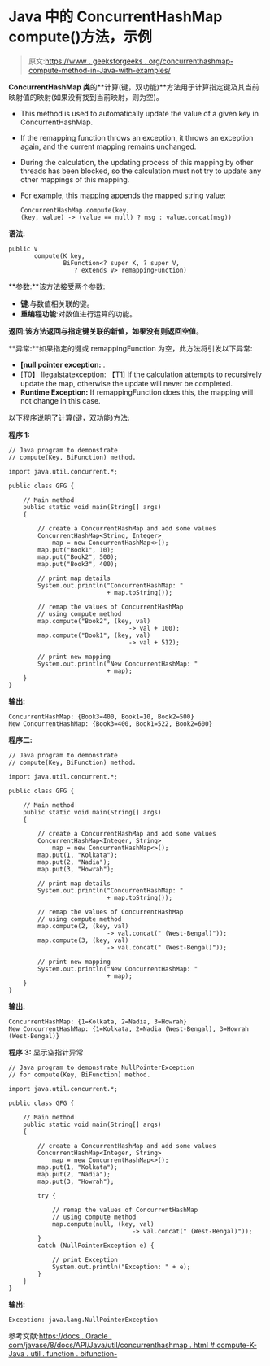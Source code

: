 # Java 中的 ConcurrentHashMap compute()方法，示例

> 原文:[https://www . geeksforgeeks . org/concurrenthashmap-compute-method-in-Java-with-examples/](https://www.geeksforgeeks.org/concurrenthashmap-compute-method-in-java-with-examples/)

**ConcurrentHashMap 类**的**计算(键，双功能)**方法用于计算指定键及其当前映射值的映射(如果没有找到当前映射，则为空)。

*   This method is used to automatically update the value of a given key in ConcurrentHashMap.
*   If the remapping function throws an exception, it throws an exception again, and the current mapping remains unchanged.
*   During the calculation, the updating process of this mapping by other threads has been blocked, so the calculation must not try to update any other mappings of this mapping.
*   For example, this mapping appends the mapped string value:

    ```
    ConcurrentHashMap.compute(key, 
    (key, value) -> (value == null) ? msg : value.concat(msg))

    ```

**语法:**

```
public V 
       compute(K key,
               BiFunction<? super K, ? super V, 
                  ? extends V> remappingFunction)
```

**参数:**该方法接受两个参数:

*   **键**:与数值相关联的键。
*   **重编程功能**:对数值进行运算的功能。

**返回:**该方法返回与指定键关联的**新值，如果没有则返回空值**。

**异常:**如果指定的键或 remappingFunction 为空，此方法将引发以下异常:

*   **[null pointer exception:** .
*   [T0】 llegalstatexception: 【T1] If the calculation attempts to recursively update the map, otherwise the update will never be completed.
*   **Runtime Exception:** If remappingFunction does this, the mapping will not change in this case.

以下程序说明了计算(键，双功能)方法:

**程序 1:**

```
// Java program to demonstrate
// compute(Key, BiFunction) method.

import java.util.concurrent.*;

public class GFG {

    // Main method
    public static void main(String[] args)
    {

        // create a ConcurrentHashMap and add some values
        ConcurrentHashMap<String, Integer>
            map = new ConcurrentHashMap<>();
        map.put("Book1", 10);
        map.put("Book2", 500);
        map.put("Book3", 400);

        // print map details
        System.out.println("ConcurrentHashMap: "
                           + map.toString());

        // remap the values of ConcurrentHashMap
        // using compute method
        map.compute("Book2", (key, val)
                                 -> val + 100);
        map.compute("Book1", (key, val)
                                 -> val + 512);

        // print new mapping
        System.out.println("New ConcurrentHashMap: "
                           + map);
    }
}
```

**输出:**

```
ConcurrentHashMap: {Book3=400, Book1=10, Book2=500}
New ConcurrentHashMap: {Book3=400, Book1=522, Book2=600}

```

**程序二:**

```
// Java program to demonstrate
// compute(Key, BiFunction) method.

import java.util.concurrent.*;

public class GFG {

    // Main method
    public static void main(String[] args)
    {

        // create a ConcurrentHashMap and add some values
        ConcurrentHashMap<Integer, String>
            map = new ConcurrentHashMap<>();
        map.put(1, "Kolkata");
        map.put(2, "Nadia");
        map.put(3, "Howrah");

        // print map details
        System.out.println("ConcurrentHashMap: "
                           + map.toString());

        // remap the values of ConcurrentHashMap
        // using compute method
        map.compute(2, (key, val)
                           -> val.concat(" (West-Bengal)"));
        map.compute(3, (key, val)
                           -> val.concat(" (West-Bengal)"));

        // print new mapping
        System.out.println("New ConcurrentHashMap: "
                           + map);
    }
}
```

**输出:**

```
ConcurrentHashMap: {1=Kolkata, 2=Nadia, 3=Howrah}
New ConcurrentHashMap: {1=Kolkata, 2=Nadia (West-Bengal), 3=Howrah (West-Bengal)}

```

**程序 3:** 显示空指针异常

```
// Java program to demonstrate NullPointerException
// for compute(Key, BiFunction) method.

import java.util.concurrent.*;

public class GFG {

    // Main method
    public static void main(String[] args)
    {

        // create a ConcurrentHashMap and add some values
        ConcurrentHashMap<Integer, String>
            map = new ConcurrentHashMap<>();
        map.put(1, "Kolkata");
        map.put(2, "Nadia");
        map.put(3, "Howrah");

        try {

            // remap the values of ConcurrentHashMap
            // using compute method
            map.compute(null, (key, val)
                                  -> val.concat(" (West-Bengal)"));
        }
        catch (NullPointerException e) {

            // print Exception
            System.out.println("Exception: " + e);
        }
    }
}
```

**输出:**

```
Exception: java.lang.NullPointerException

```

参考文献:[https://docs . Oracle . com/javase/8/docs/API/Java/util/concurrenthashmap . html # compute-K-Java . util . function . bifunction-](https://docs.oracle.com/javase/8/docs/api/java/util/concurrent/ConcurrentHashMap.html#compute-K-java.util.function.BiFunction-)